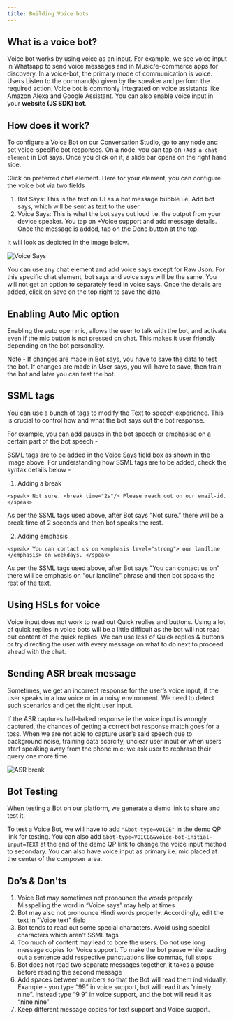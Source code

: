 ```yaml
---
title: Building Voice bots
---
```


## What is a voice bot?

Voice bot works by using voice as an input. For example, we see voice input in Whatsapp to send voice messages and in Music/e-commerce apps for discovery.
In a voice-bot, the  primary mode of communication is voice. Users Listen to the command(s) given by the speaker and perform the required action. Voice bot is commonly integrated on voice assistants like Amazon Alexa and Google Assistant. You can also enable voice input in your **website (JS SDK) bot**. 

## How does it work?

To configure a Voice Bot on our Conversation Studio, go to any node and set voice-specific bot responses. On a node, you can tap on `+Add a chat element` in Bot says. Once you click on it, a slide bar opens on the right hand side. 

Click on preferred chat element. Here for your element, you can configure the voice bot via two fields
1. Bot Says: This is the text on UI as a bot message bubble i.e. Add bot says, which will be sent as text to the user.
2. Voice Says: This is what the bot says out loud i.e. the output from your device speaker. You tap on +Voice support and add message details. Once the message is added, tap on the Done button at the top.
 
It will look as depicted in the image below.

![Voice Says](assets/voice-says.png)

You can use any chat element and add voice says except for Raw Json. For this specific chat element, bot says and voice says will be the same. You will not get an option to separately feed in voice says.
Once the details are added, click on save on the top right to save the data.

## Enabling Auto Mic option

Enabling the auto open mic, allows the user to talk with the bot, and activate even if the mic button is not pressed on chat. This makes it user friendly depending on the bot personality.

Note - If changes are made in Bot says, you have to save the data to test the bot. If changes are made in User says, you will have to save, then train the bot and later you can test the bot. 

## SSML tags

You can use a bunch of tags to modify the Text to speech experience. This is crucial to control how and what the bot says out the bot response. 

For example, you can add pauses in the bot speech or emphasise on a certain part of the bot speech -

SSML tags are to be added in the Voice Says field box as shown in the image above. For understanding how SSML tags are to be added, check the syntax details below -

1. Adding a break

`<speak> Not sure. <break time="2s"/> Please reach out on our email-id. </speak>`

As per the SSML tags used above, after Bot says "Not sure." there will be a break time of 2 seconds and then bot speaks the rest. 

2. Adding emphasis

`<speak> You can contact us on <emphasis level="strong"> our landline </emphasis> on weekdays. </speak>`

As per the SSML tags used above, after Bot says "You can contact us on" there will be emphasis on "our landline" phrase and then bot speaks the rest of the text. 

## Using HSLs for voice

Voice input does not work to read out Quick replies and buttons. Using a lot of quick replies in voice bots will be a little difficult as the bot will not read out content of the quick replies.
We can use less of Quick replies & buttons or try directing the user with every message on what to do next to proceed ahead with the chat.

## Sending ASR break message

Sometimes, we get an incorrect response for the user’s voice input, if the user speaks in a low voice or in a noisy environment. We need to detect such scenarios and get the right user input.

If the ASR captures half-baked response ie the voice input is wrongly captured, the chances of getting a correct bot response match goes for a toss. When we are not able to capture user’s said speech due to background noise, training data scarcity, unclear user input or when users start speaking away from the phone mic; we ask user to rephrase their query one more time. 

![ASR break](assets/ASR_Break.png)

## Bot Testing

When testing a Bot on our platform, we generate a demo link to share and test it.

To test a Voice Bot, we will have to add `"&bot-type=VOICE"` in the demo QP link for testing. You can also add `&bot-type=VOICE&&voice-bot-initial-input=TEXT` at the end of the demo QP link to change the voice input method to secondary. You can also have voice input as primary i.e. mic placed at the center of the composer area.

## Do’s & Don'ts

1. Voice Bot may sometimes not pronounce the words properly. Misspelling the word in “Voice says” may help at times
2. Bot may also not pronounce Hindi words properly. Accordingly, edit the text in "Voice text" field
3. Bot tends to read out some special characters. Avoid using special characters which aren't SSML tags
4. Too much of content may lead to bore the users. Do not use long message copies for Voice support. To make the bot pause while reading out a sentence add respective punctuations like commas, full stops
5. Bot does not read two separate messages together, it takes a pause before reading the second message
6. Add spaces between numbers so that the Bot will read them individually. Example - you type “99” in voice support, bot will read it as “ninety nine”. Instead type “9 9” in voice support, and the bot will read it as “nine nine”
7. Keep different message copies for text support and Voice support.
 
 
